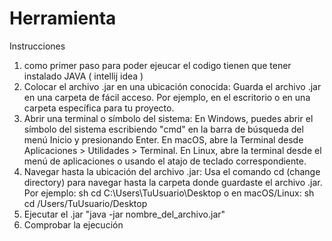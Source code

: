 # Herramienta

Instrucciones
1. como primer paso para poder ejeucar el codigo tienen que tener instalado JAVA ( intellij idea )
2. Colocar el archivo .jar en una ubicación conocida: Guarda el archivo .jar en una carpeta de fácil acceso. Por ejemplo, en el escritorio o en una carpeta específica para tu proyecto.
3. Abrir una terminal o símbolo del sistema: En Windows, puedes abrir el símbolo del sistema escribiendo "cmd" en la barra de búsqueda del menú Inicio y presionando Enter. En macOS, abre la Terminal desde Aplicaciones > Utilidades > Terminal. En Linux, abre la terminal desde el menú de aplicaciones o usando el atajo de teclado correspondiente.
4. Navegar hasta la ubicación del archivo .jar: Usa el comando cd (change directory) para navegar hasta la carpeta donde guardaste el archivo .jar. Por ejemplo: sh cd C:\Users\TuUsuario\Desktop o en macOS/Linux: sh cd /Users/TuUsuario/Desktop
5. Ejecutar el .jar "java -jar nombre_del_archivo.jar"
6. Comprobar la ejecución
